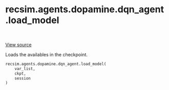 <div itemscope itemtype="http://developers.google.com/ReferenceObject">
<meta itemprop="name" content="recsim.agents.dopamine.dqn_agent.load_model" />
<meta itemprop="path" content="Stable" />
</div>

# recsim.agents.dopamine.dqn_agent.load_model

<table class="tfo-notebook-buttons tfo-api" align="left">
</table>

<a target="_blank" href="https://github.com/google-research/recsim/tree/master/recsim/agents/dopamine/dqn_agent.py">View
source</a>

Loads the availables in the checkpoint.

```python
recsim.agents.dopamine.dqn_agent.load_model(
    var_list,
    ckpt,
    session
)
```

<!-- Placeholder for "Used in" -->
